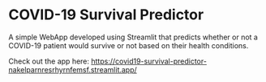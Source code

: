 # COVID-19 Survival Predictor
A simple WebApp developed using Streamlit that predicts whether or not a COVID-19 patient would survive or not based on their health conditions.

Check out the app here: https://covid19-survival-predictor-nakelparnresrhyrnfemsf.streamlit.app/
